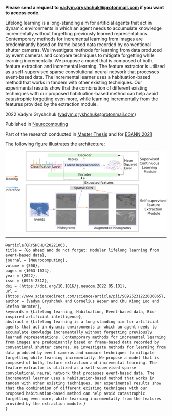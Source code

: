 **Please send a request to vadym.gryshchuk@protonmail.com if you want to access code.**

Lifelong learning is a long-standing aim for artificial agents that act in dynamic environments in which an agent needs to accumulate knowledge incrementally without forgetting previously learned representations. Contemporary methods for incremental learning from images are predominantly based on frame-based data recorded by conventional shutter cameras. We investigate methods for learning from data produced by event cameras and compare techniques to mitigate forgetting while learning incrementally. We propose a model that is composed of both, feature extraction and incremental learning. The feature extractor is utilized as a self-supervised sparse convolutional neural network that processes event-based data. The incremental learner uses a habituation-based method that works in tandem with other existing techniques. Our experimental results show that the combination of different existing techniques with our proposed habituation-based method can help avoid catastrophic forgetting even more, while learning incrementally from the features provided by the extraction module.

2022 Vadym Gryshchuk (vadym.gryshchuk@protonmail.com)

Published in [Neurocomputing](https://doi.org/10.1016/j.neucom.2022.05.101)

Part of the research conducted in
[Master Thesis](https://www.inf.uni-hamburg.de/en/inst/ab/wtm/research/software.html) and for [ESANN 2021](https://www.esann.org/sites/default/files/proceedings/2021/ES2021-146.pdf)


The following figure illustrates the architecture:

![Architecture](./architecture.png)

---
```
@article{GRYSHCHUK20221063,
title = {Go ahead and do not forget: Modular lifelong learning from event-based data},
journal = {Neurocomputing},
volume = {500},
pages = {1063-1074},
year = {2022},
issn = {0925-2312},
doi = {https://doi.org/10.1016/j.neucom.2022.05.101},
url = {https://www.sciencedirect.com/science/article/pii/S0925231222006865},
author = {Vadym Gryshchuk and Cornelius Weber and Chu Kiong Loo and Stefan Wermter},
keywords = {Lifelong learning, Habituation, Event-based data, Bio-inspired artificial intelligence},
abstract = {Lifelong learning is a long-standing aim for artificial agents that act in dynamic environments in which an agent needs to accumulate knowledge incrementally without forgetting previously learned representations. Contemporary methods for incremental learning from images are predominantly based on frame-based data recorded by conventional shutter cameras. We investigate methods for learning from data produced by event cameras and compare techniques to mitigate forgetting while learning incrementally. We propose a model that is composed of both, feature extraction and incremental learning. The feature extractor is utilized as a self-supervised sparse convolutional neural network that processes event-based data. The incremental learner uses a habituation-based method that works in tandem with other existing techniques. Our experimental results show that the combination of different existing techniques with our proposed habituation-based method can help avoid catastrophic forgetting even more, while learning incrementally from the features provided by the extraction module.}
}
```
